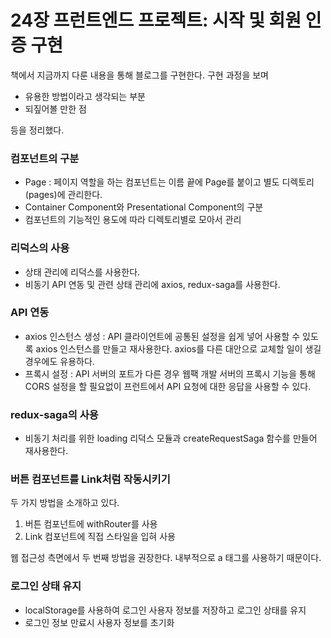 # 24장 프런트엔드 프로젝트: 시작 및 회원 인증 구현

책에서 지금까지 다룬 내용을 통해 블로그를 구현한다. 구현 과정을 보며

- 유용한 방법이라고 생각되는 부분
- 되짚어볼 만한 점

등을 정리했다.

### 컴포넌트의 구분

- Page : 페이지 역할을 하는 컴포넌트는 이름 끝에 Page를 붙이고 별도 디렉토리(pages)에 관리한다.
- Container Component와 Presentational Component의 구분
- 컴포넌트의 기능적인 용도에 따라 디렉토리별로 모아서 관리

### 리덕스의 사용

- 상태 관리에 리덕스를 사용한다.
- 비동기 API 연동 및 관련 상태 관리에 axios, redux-saga를 사용한다.

### API 연동

- axios 인스턴스 생성 : API 클라이언트에 공통된 설정을 쉽게 넣어 사용할 수 있도록 axios 인스턴스를 만들고 재사용한다. axios를 다른 대안으로 교체할 일이 생길 경우에도 유용하다.
- 프록시 설정 : API 서버의 포트가 다른 경우 웹팩 개발 서버의 프록시 기능을 통해 CORS 설정을 할 필요없이 프런트에서 API 요청에 대한 응답을 사용할 수 있다.

### redux-saga의 사용

- 비동기 처리를 위한 loading 리덕스 모듈과 createRequestSaga 함수를 만들어 재사용한다.

### 버튼 컴포넌트를 Link처럼 작동시키기

두 가지 방법을 소개하고 있다.

1. 버튼 컴포넌트에 withRouter를 사용
2. Link 컴포넌트에 직접 스타일을 입혀 사용

웹 접근성 측면에서 두 번째 방법을 권장한다. 내부적으로 a 태그를 사용하기 때문이다.

### 로그인 상태 유지

- localStorage를 사용하여 로그인 사용자 정보를 저장하고 로그인 상태를 유지
- 로그인 정보 만료시 사용자 정보를 초기화